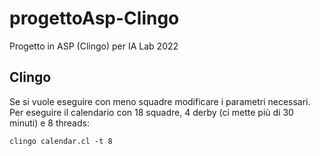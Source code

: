 # progettoAsp-Clingo
Progetto in ASP (Clingo) per IA Lab 2022

## Clingo
Se si vuole eseguire con meno squadre modificare i parametri necessari.
Per eseguire il calendario con 18 squadre, 4 derby (ci mette più di 30 minuti) e 8 threads:
```
clingo calendar.cl -t 8
```